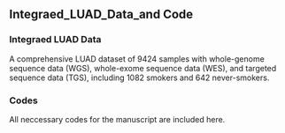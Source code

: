## Integraed_LUAD_Data_and Code
### Integraed LUAD Data
A comprehensive LUAD dataset of 9424 samples with whole-genome sequence data (WGS), whole-exome sequence data (WES), and targeted sequence data (TGS), including 1082 smokers and 642 never-smokers. 
### Codes
All neccessary codes for the manuscript are included here.
